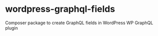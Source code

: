 # wordpress-graphql-fields
Composer package to create GraphQL fields in WordPress WP GraphQL plugin

